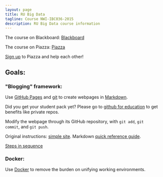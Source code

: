 ```yaml
---
layout: page
title: RU Big Data
tagline: Course NWI-IBC036-2015
description: RU Big Data course information
---
```


The course on Blackboard:
[Blackboard](https://blackboard.ru.nl/webapps/blackboard/execute/modulepage/view?course_id=_107255_1)

The course on Piazza:
[Piazza](https://piazza.com/ru.nl/spring2016/nwiibc036/home)

[Sign up](https://piazza.com/ru.nl/spring2016/nwiibc036) to Piazza and help each other!

## Goals:

### "Blogging" framework:
Use [GitHub Pages](http://pages.github.com) and [git](http://git-scm.com) 
to create webpages in [Markdown](https://daringfireball.net/projects/markdown/).

Did you get your student pack yet?
Please go to [github for education](https://education.github.com/pack/join) to get benefits like private repos.

Modify the webpage through its GitHub repository, with `git add`, `git commit`, and `git push`.

Original instructions: [simple site](http://kbroman.org/simple_site/).
Markdown [quick reference guide](http://kramdown.gettalong.org/quickref.html).

[Steps in sequence](pages/assignments.html)

### Docker:
Use [Docker](https://docs.docker.com/linux/) to remove the burden on unifying working environments.



